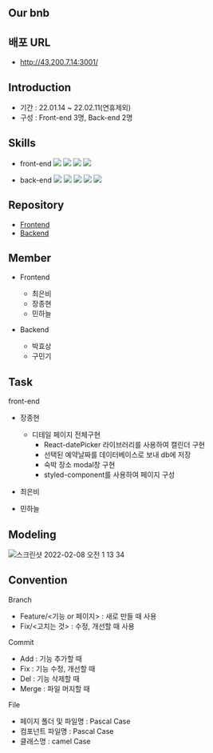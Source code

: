 ## Our bnb

## 배포 URL 
- http://43.200.7.14:3001/

## Introduction

- 기간 : 22.01.14 ~ 22.02.11(연휴제외)
- 구성 : Front-end 3명, Back-end 2명

## Skills

- front-end
  <img src="https://img.shields.io/badge/Javascript-yellow?style=for-the-badge&logo=Javascript&logoColor=white">
  <img src="https://img.shields.io/badge/React-61DAFB?style=for-the-badge&logo=React&logoColor=white">
  <img src="https://img.shields.io/badge/html5-E34F26?style=for-the-badge&logo=html5&logoColor=white">
  <img src="https://img.shields.io/badge/styled-components-DB7093?style=for-the-badge&logo=styled-components&logoColor=white">

- back-end
  <img src="https://img.shields.io/badge/Node.js-339933?style=for-the-badge&logo=Node.js&logoColor=white">
  <img src="https://img.shields.io/badge/Nodemon-76D04B?style=for-the-badge&logo=Nodemon&logoColor=white">
  <img src="https://img.shields.io/badge/Prisma-2D3748?style=for-the-badge&logo=Prisma&logoColor=white">
  <img src="https://img.shields.io/badge/Express-000000?style=for-the-badge&logo=Express&logoColor=white">
  <img src="https://img.shields.io/badge/Mysql-4479A1?style=for-the-badge&logo=Mysql&logoColor=white">

## Repository

- [Frontend](https://github.com/zzangzzong92/fullstack3-2nd-OurBnb-frontend)
- [Backend](https://github.com/zzangzzong92/fullstack3-2nd-OurBnb-backend)

## Member

- Frontend

  - 최은비
  - 장종현
  - 민하늘

- Backend
  - 박효상
  - 구민기

## Task

front-end

- 장종현

  - 디테일 페이지 전체구현
    - React-datePicker 라이브러리를 사용하여 캘린더 구현
    - 선택된 예약날짜를 데이터베이스로 보내 db에 저장
    - 숙박 장소 modal창 구현
    - styled-component를 사용하여 페이지 구성

- 최은비
- 민하늘

## Modeling

![스크린샷 2022-02-08 오전 1 13 34](https://user-images.githubusercontent.com/70682567/152827078-4d136f7d-5e38-48b1-90b4-95824b682d28.png)

## Convention

Branch

- Feature/<기능 or 페이지> : 새로 만들 때 사용
- Fix/<고치는 것> : 수정, 개선할 때 사용

Commit

- Add : 기능 추가할 때
- Fix : 기능 수정, 개선할 때
- Del : 기능 삭제할 때
- Merge : 파일 머지할 때

File

- 페이지 폴더 및 파일명 : Pascal Case
- 컴포넌트 파일명 : Pascal Case
- 클래스명 : camel Case
